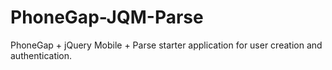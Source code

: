 PhoneGap-JQM-Parse
==================

PhoneGap + jQuery Mobile + Parse starter application for user creation and authentication.

